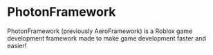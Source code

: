 # PhotonFramework
PhotonFramework (previously AeroFramework) is a Roblox game development framework made to make game development faster and easier!
